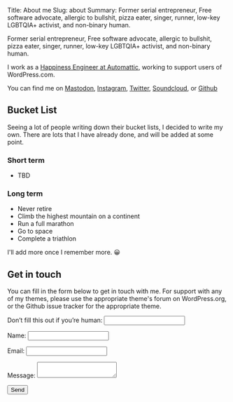 Title: About me
Slug: about
Summary: Former serial entrepreneur, Free software advocate, allergic to bullshit, pizza eater, singer, runner, low-key LGBTQIA+ activist, and non-binary human.


Former serial entrepreneur, Free software advocate, allergic to bullshit, pizza eater, singer, runner, low-key LGBTQIA+ activist, and non-binary human.

I work as a [Happiness Engineer at Automattic](https://automattic.com/work-with-us/), working to support users of WordPress.com.

You can find me on [Mastodon](https://queer.party/@properlypurple), [Instagram](https://www.instagram.com/properlypurple/), [Twitter](http://twitter.com/properlypurple), [Soundcloud](https://soundcloud.com/properlypurple), or [Github](http://github.com/properlypurple/)

Bucket List
-----------

Seeing a lot of people writing down their bucket lists, I decided to write my own. There are lots that I have already done, and will be added at some point.

### Short term

-   TBD

### Long term

-   Never retire
-   Climb the highest mountain on a continent
-   Run a full marathon
-   Go to space
-   Complete a triathlon

I'll add more once I remember more. 😀

Get in touch
------------

You can fill in the form below to get in touch with me. For support with any of my themes, please use the appropriate theme's forum on WordPress.org, or the Github issue tracker for the appropriate theme.

<form
  name="contact"
  method="POST"
  netlify-honeypot="bot-field"
  data-netlify="true"
>
  <p class="hidden">
    <label>
      Don’t fill this out if you’re human: <input name="bot-field" />
    </label>
  </p>
  <p>
    <label>
      Name: <input type="text" name="name" />
    </label>
  </p>
  <p>
    <label>
      Email: <input type="text" name="email" />
    </label>
  </p>
  <p>
    <label>
      Message: <textarea name="message"></textarea>
    </label>
  </p>
  <p>
    <button type="submit" class="button">Send</button>
  </p>
</form>
